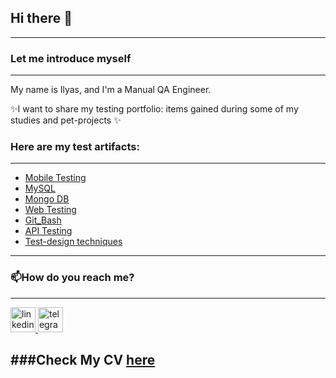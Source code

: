 ## Hi there 👋

---

### Let me introduce myself
---
My name is Ilyas, and I'm a Manual QA Engineer. 

✨I want to share my testing portfolio: items gained during some of my studies and pet-projects ✨ 

### Here are my test artifacts:
---

-  [Mobile Testing](https://github.com/BaizhumartovIlyas/Mobile-Testing/blob/main/README.md) 
-  [MySQL](https://github.com/BaizhumartovIlyas/Operations-with-Databases/blob/main/README.md) 
-  [Mongo DB](https://github.com/BaizhumartovIlyas/Operations-with-Databases/blob/main/README.md) 
-  [Web Testing](https://github.com/BaizhumartovIlyas/Web-application-testing/blob/main/README.md) 
-  [Git_Bash](https://github.com/BaizhumartovIlyas/git-bush/blob/main/README.md) 
-  [API Testing](https://github.com/BaizhumartovIlyas/API-Testing/blob/main/README.md)  
-  [Test-design techniques](https://github.com/BaizhumartovIlyas/Test-design-/blob/main/README.md)  
--- 
### 📫How do you reach me?
---
<div id="badges">
    <a href="https://www.linkedin.com/in/ilyas-baizhumartov-71392b242/" target="_blank">
      <img src="https://cdn-icons-png.flaticon.com/512/2504/2504799.png" width="40" height="40" alt="linkedin" />
    </a>
 <a href="https://t.me/Ilyasb87" target="_blank">
      <img src="https://cdn-icons-png.flaticon.com/512/2111/2111646.png" width="40" height="40" alt="telegram" />
    </a>
  </div>

###Check My CV [here](https://drive.google.com/file/d/1WaP5yF7VE2mYan5gNVzUyl1kQ0lH3Khy/view?usp=sharing)
---


